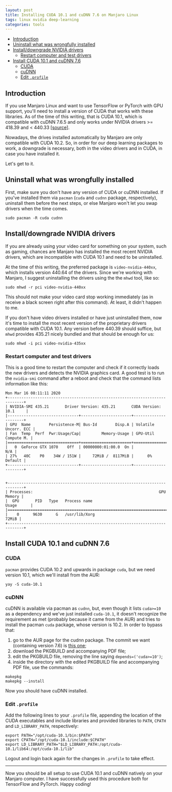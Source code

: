 ```yaml
---
layout: post
title: Installing CUDA 10.1 and cuDNN 7.6 on Manjaro Linux
tags: linux nvidia deep-learning
categories: tools
---
```


<!-- TOC -->

- [Introduction](#introduction)
- [Uninstall what was wrongfully installed](#uninstall-what-was-wrongfully-installed)
- [Install/downgrade NVIDIA drivers](#installdowngrade-nvidia-drivers)
  - [Restart computer and test drivers](#restart-computer-and-test-drivers)
- [Install CUDA 10.1 and cuDNN 7.6](#install-cuda-101-and-cudnn-76)
  - [CUDA](#cuda)
  - [cuDNN](#cudnn)
  - [Edit `.profile`](#edit-profile)

<!-- /TOC -->

## Introduction

If you use Manjaro Linux and want to use TensorFlow or PyTorch with GPU support, you'll need to install a version of CUDA that works with these libraries. As of the time of this writing, that is CUDA 10.1, which is compatible with cuDNN 7.6.5 and only works under NVIDIA drivers >= 418.39 and < 440.33 [[source]](https://docs.nvidia.com/deploy/cuda-compatibility/index.html#binary-compatibility__table-toolkit-driver).

Nowadays, the drives installed automatically by Manjaro are only compatible with CUDA 10.2. So, in order for our deep learning packages to work, a downgrade is necessary, both in the video drivers and in CUDA, in case you have installed it.

Let's get to it.

## Uninstall what was wrongfully installed

First, make sure you don't have any version of CUDA or cuDNN installed. If you've installed them via `pacman` (`cuda` and `cudnn` package, respectively), uninstall them before the next steps, or else Manjaro won't let you swap drivers when the time comes.

```shell
sudo pacman -R cuda cudnn
```

## Install/downgrade NVIDIA drivers

If you are already using your video card for something on your system, such as gaming, chances are Manjaro has installed the most recent NVIDIA drivers, which are incompatible with CUDA 10.1 and need to be uninstalled.

At the time of this writing, the preferred package is `video-nvidia-440xx`, which installs version 440.64 of the drivers. Since we're working with Manjaro, I suggest uninstalling the drivers using the the `mhwd` tool, like so:

```shell
sudo mhwd -r pci video-nvidia-440xx
```

This should not make your video card stop working immediately (as in receive a black screen right after this command). At least, it didn't happen to me.

If you don't have video drivers installed or have just uninstalled them, now it's time to install the most recent version of the proprietary drivers compatible with CUDA 10.1. Any version before 440.39 should suffice, but `mhwd` provides 435.21 nicely bundled and that should be enough for us:

```shell
sudo mhwd -i pci video-nvidia-435xx
```

### Restart computer and test drivers

This is a good time to restart the computer and check if it correctly loads the new drivers and detects the NVIDIA graphics card. A good test is to run the `nvidia-smi` command after a reboot and check that the command lists information like this:

```
Mon Mar 16 08:11:11 2020
+-----------------------------------------------------------------------------+
| NVIDIA-SMI 435.21       Driver Version: 435.21       CUDA Version: 10.1     |
|-------------------------------+----------------------+----------------------+
| GPU  Name        Persistence-M| Bus-Id        Disp.A | Volatile Uncorr. ECC |
| Fan  Temp  Perf  Pwr:Usage/Cap|         Memory-Usage | GPU-Util  Compute M. |
|===============================+======================+======================|
|   0  GeForce GTX 1070    Off  | 00000000:01:00.0  On |                  N/A |
| 27%   40C    P0    34W / 151W |     72MiB /  8117MiB |      0%      Default |
+-------------------------------+----------------------+----------------------+


+-----------------------------------------------------------------------------+
| Processes:                                                       GPU Memory |
|  GPU       PID   Type   Process name                             Usage      |
|=============================================================================|
|    0      9630      G   /usr/lib/Xorg                                 72MiB |
+-----------------------------------------------------------------------------+
```

## Install CUDA 10.1 and cuDNN 7.6

### CUDA

`pacman` provides CUDA 10.2 and upwards in package `cuda`, but we need version 10.1, which we'll install from the AUR:

```shell
yay -S cuda-10.1
```

### cuDNN

cuDNN is available via pacman as `cudnn`, but, even though it lists `cuda>=10` as a dependency and we've just installed `cuda-10.1`, it doesn't recognize the requirement as met (probably because it came from the AUR) and tries to install the pacman `cuda` package, whose version is 10.2. In order to bypass that:

1. go to the AUR page for the cudnn package. The commit we want (containing version 7.6) is [this one](https://git.archlinux.org/svntogit/community.git/tree/repos/community-x86_64?h=packages/cudnn&id=c8950411997c56322bb06bb1388189401911287a);
2. download the PKGBUILD and accompanying PDF file;
3. edit the PKGBUILD file, removing the line saying `depends=('cuda>=10')`;
4. inside the directory with the edited PKGBUILD file and accompanying PDF file, use the commands:

```shell
makepkg
makepkg --install
```

Now you should have cuDNN installed.

### Edit `.profile`

Add the following lines to your `.profile` file, appending the location of the CUDA executables and include libraries and provided libraries to `PATH`, `CPATH` and `LD_LIBRARY_PATH`, respectively:

```shell
export PATH="/opt/cuda-10.1/bin:$PATH"
export CPATH="/opt/cuda-10.1/include:$CPATH"
export LD_LIBRARY_PATH="$LD_LIBRARY_PATH:/opt/cuda-10.1/lib64:/opt/cuda-10.1/lib"
```

Logout and login back again for the changes in `.profile` to take effect.

---

Now you should be all setup to use CUDA 10.1 and cuDNN natively on your Manjaro computer. I have successfully used this procedure both for TensorFlow and PyTorch. Happy coding!
